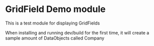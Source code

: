 # GridField Demo module

This is a test module for displaying GridFields

When installing and running dev/build for the first time, it will create a sample amount of DataObjects
called Company